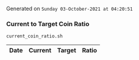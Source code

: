 Generated on `Sunday 03-October-2021 at 04:20:51`

### Current to Target Coin Ratio
`current_coin_ratio.sh`

Date|Current|Target|Ratio
---|---|---|---
